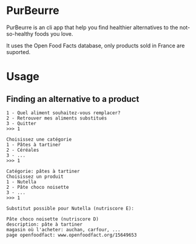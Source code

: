 # PurBeurre

PurBeurre is an cli app that help you find healthier alternatives to
the not-so-healthy foods you love.

It uses the Open Food Facts database, only products sold in France are
suported.

# Usage

## Finding an alternative to a product
```
1 - Quel aliment souhaitez-vous remplacer?
2 - Retrouver mes aliments substitués
3 - Quitter
>>> 1

Choisissez une catégorie
1 - Pâtes à tartiner
2 - Céréales
3 - ...
>>> 1

Catégorie: pâtes à tartiner
Choisissez un produit
1 - Nutella
2 - Pâte choco noisette
3 - ...
>>> 1

Substitut possible pour Nutella (nutriscore E):

Pâte choco noisette (nutriscore D)
description: pâte à tartiner
magasin où l'acheter: auchan, carfour, ...
page openfoodfact: www.openfoodfact.org/15649653
```
